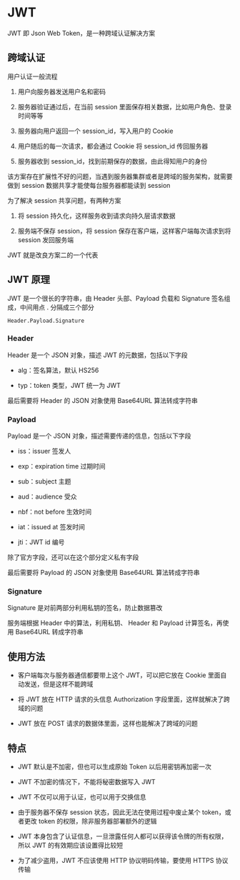 # JWT

JWT 即 Json Web Token，是一种跨域认证解决方案

## 跨域认证

用户认证一般流程

1. 用户向服务器发送用户名和密码

2. 服务器验证通过后，在当前 session 里面保存相关数据，比如用户角色、登录时间等等

3. 服务器向用户返回一个 session_id，写入用户的 Cookie

4. 用户随后的每一次请求，都会通过 Cookie 将 session_id 传回服务器

5. 服务器收到 session_id，找到前期保存的数据，由此得知用户的身份

该方案存在扩展性不好的问题，当遇到服务器集群或者是跨域的服务架构，就需要做到 session 数据共享才能使每台服务器都能读到 session

为了解决 session 共享问题，有两种方案

1. 将 session 持久化，这样服务收到请求向持久层请求数据

2. 服务端不保存 session，将 session 保存在客户端，这样客户端每次请求到将 session 发回服务端

JWT 就是改良方案二的一个代表

## JWT 原理

JWT 是一个很长的字符串，由 Header 头部、Payload 负载和 Signature 签名组成，中间用点 . 分隔成三个部分

```
Header.Payload.Signature
```

### Header

Header 是一个 JSON 对象，描述 JWT 的元数据，包括以下字段

- alg：签名算法，默认 HS256

- typ：token 类型，JWT 统一为 JWT

最后需要将 Header 的 JSON 对象使用 Base64URL 算法转成字符串

### Payload

Payload 是一个 JSON 对象，描述需要传递的信息，包括以下字段

- iss：issuer 签发人

- exp：expiration time 过期时间

- sub：subject 主题

- aud：audience 受众

- nbf：not before 生效时间

- iat：issued at 签发时间

- jti：JWT id 编号

除了官方字段，还可以在这个部分定义私有字段

最后需要将 Payload 的 JSON 对象使用 Base64URL 算法转成字符串

### Signature

Signature 是对前两部分利用私钥的签名，防止数据篡改

服务端根据 Header 中的算法，利用私钥、 Header 和 Payload 计算签名，再使用 Base64URL 转成字符串

## 使用方法

- 客户端每次与服务器通信都要带上这个 JWT，可以把它放在 Cookie 里面自动发送，但是这样不能跨域

- 将 JWT 放在 HTTP 请求的头信息 Authorization 字段里面，这样就解决了跨域的问题

- JWT 放在 POST 请求的数据体里面，这样也能解决了跨域的问题

## 特点

- JWT 默认是不加密，但也可以生成原始 Token 以后用密钥再加密一次

- JWT 不加密的情况下，不能将秘密数据写入 JWT

- JWT 不仅可以用于认证，也可以用于交换信息

- 由于服务器不保存 session 状态，因此无法在使用过程中废止某个 token，或者更改 token 的权限，除非服务器部署额外的逻辑

- JWT 本身包含了认证信息，一旦泄露任何人都可以获得该令牌的所有权限，所以 JWT 的有效期应该设置得比较短

- 为了减少盗用，JWT 不应该使用 HTTP 协议明码传输，要使用 HTTPS 协议传输